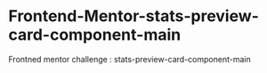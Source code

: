 # Frontend-Mentor-stats-preview-card-component-main
Frontned mentor challenge : stats-preview-card-component-main
